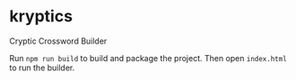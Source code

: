 # kryptics
Cryptic Crossword Builder

Run `npm run build` to build and package the project. Then open `index.html` to run the builder.
